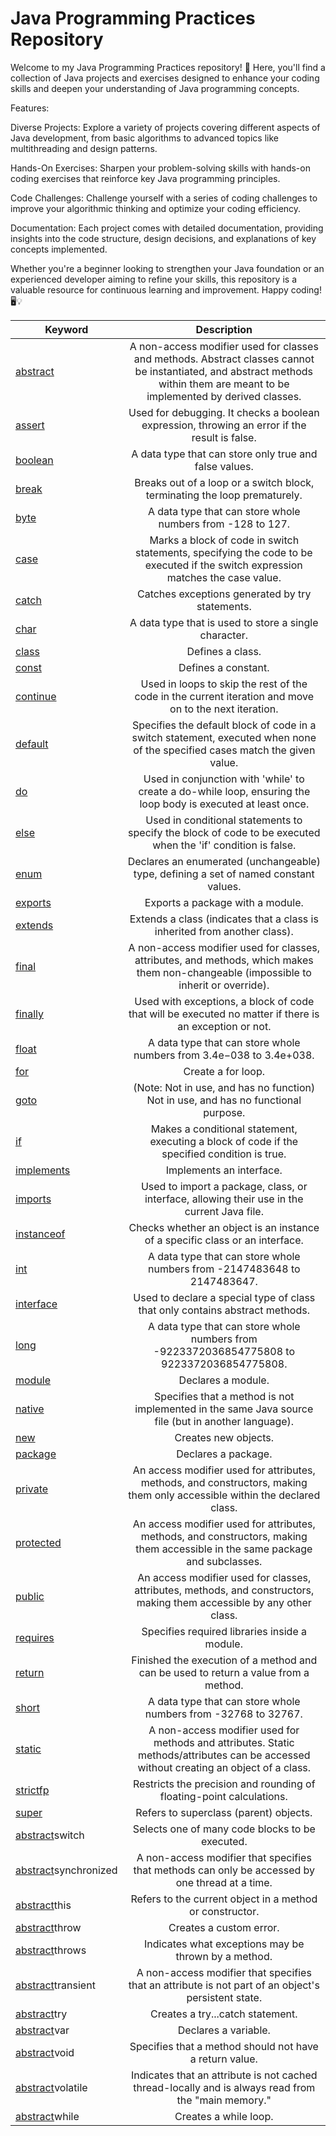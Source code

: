 # Java Programming Practices Repository

Welcome to my Java Programming Practices repository! 🚀 Here, you'll find a collection of Java projects and exercises designed to enhance your coding skills and deepen your understanding of Java programming concepts.

Features:

Diverse Projects: Explore a variety of projects covering different aspects of Java development, from basic algorithms to advanced topics like multithreading and design patterns.

Hands-On Exercises: Sharpen your problem-solving skills with hands-on coding exercises that reinforce key Java programming principles.

Code Challenges: Challenge yourself with a series of coding challenges to improve your algorithmic thinking and optimize your coding efficiency.

Documentation: Each project comes with detailed documentation, providing insights into the code structure, design decisions, and explanations of key concepts implemented.

Whether you're a beginner looking to strengthen your Java foundation or an experienced developer aiming to refine your skills, this repository is a valuable resource for continuous learning and improvement. Happy coding! 🖥️💡


| Keyword        | Description   |
| -------------- |:-------------:|
| [abstract](https://github.com/ArjunAranetaCodes/JavaPractices/tree/main/Keywords/abstract)        |   A non-access modifier used for classes and methods. Abstract classes cannot be instantiated, and abstract methods within them are meant to be implemented by derived classes. |
| [assert](https://github.com/ArjunAranetaCodes/JavaPractices/tree/main/Keywords/assert)          | Used for debugging. It checks a boolean expression, throwing an error if the result is false. |
| [boolean](https://github.com/ArjunAranetaCodes/JavaPractices/tree/main/Keywords/boolean)        | A data type that can store only true and false values. |
| [break](https://github.com/ArjunAranetaCodes/JavaPractices/tree/main/Keywords/break)          | Breaks out of a loop or a switch block, terminating the loop prematurely. |
| [byte](https://github.com/ArjunAranetaCodes/JavaPractices/tree/main/Keywords/byte)           | A data type that can store whole numbers from -128 to 127.|
| [case](https://github.com/ArjunAranetaCodes/JavaPractices/tree/main/Keywords/case)           | Marks a block of code in switch statements, specifying the code to be executed if the switch expression matches the case value. |
| [catch](https://github.com/ArjunAranetaCodes/JavaPractices/tree/main/Keywords/catch)          |Catches exceptions generated by try statements.|
| [char](https://github.com/ArjunAranetaCodes/JavaPractices/tree/main/Keywords/char)           |A data type that is used to store a single character.|
| [class](https://github.com/ArjunAranetaCodes/JavaPractices/tree/main/Keywords/class)          |Defines a class.|
| [const](https://github.com/ArjunAranetaCodes/JavaPractices/tree/main/Keywords/const)          |Defines a constant.|
| [continue](https://github.com/ArjunAranetaCodes/JavaPractices/tree/main/Keywords/continue)       |Used in loops to skip the rest of the code in the current iteration and move on to the next iteration.|
| [default](https://github.com/ArjunAranetaCodes/JavaPractices/tree/main/Keywords/default)        |Specifies the default block of code in a switch statement, executed when none of the specified cases match the given value.|
| [do](https://github.com/ArjunAranetaCodes/JavaPractices/tree/main/Keywords/do)             |Used in conjunction with 'while' to create a do-while loop, ensuring the loop body is executed at least once.|
| [else](https://github.com/ArjunAranetaCodes/JavaPractices/tree/main/Keywords/else)           |Used in conditional statements to specify the block of code to be executed when the 'if' condition is false. |
| [enum](https://github.com/ArjunAranetaCodes/JavaPractices/tree/main/Keywords/enum)           |Declares an enumerated (unchangeable) type, defining a set of named constant values. |
| [exports](https://github.com/ArjunAranetaCodes/JavaPractices/tree/main/Keywords/exports)        |Exports a package with a module. |
| [extends](https://github.com/ArjunAranetaCodes/JavaPractices/tree/main/Keywords/extends)        |Extends a class (indicates that a class is inherited from another class). |
| [final](https://github.com/ArjunAranetaCodes/JavaPractices/tree/main/Keywords/final)          |A non-access modifier used for classes, attributes, and methods, which makes them non-changeable (impossible to inherit or override). |
| [finally](https://github.com/ArjunAranetaCodes/JavaPractices/tree/main/Keywords/finally)        |Used with exceptions, a block of code that will be executed no matter if there is an exception or not. |
| [float](https://github.com/ArjunAranetaCodes/JavaPractices/tree/main/Keywords/float)          |A data type that can store whole numbers from 3.4e−038 to 3.4e+038. |
| [for](https://github.com/ArjunAranetaCodes/JavaPractices/tree/main/Keywords/for)            |Create a for loop.|
| [goto](https://github.com/ArjunAranetaCodes/JavaPractices/tree/main/Keywords/goto)           | (Note: Not in use, and has no function) Not in use, and has no functional purpose.|
| [if](https://github.com/ArjunAranetaCodes/JavaPractices/tree/main/Keywords/if)             |Makes a conditional statement, executing a block of code if the specified condition is true.|
| [implements](https://github.com/ArjunAranetaCodes/JavaPractices/tree/main/Keywords/implements)     |Implements an interface.|
| [imports](https://github.com/ArjunAranetaCodes/JavaPractices/tree/main/Keywords/imports)        |Used to import a package, class, or interface, allowing their use in the current Java file.|
| [instanceof](https://github.com/ArjunAranetaCodes/JavaPractices/tree/main/Keywords/instanceof)     |Checks whether an object is an instance of a specific class or an interface.|
| [int](https://github.com/ArjunAranetaCodes/JavaPractices/tree/main/Keywords/int)            |A data type that can store whole numbers from -2147483648 to 2147483647.|
| [interface](https://github.com/ArjunAranetaCodes/JavaPractices/tree/main/Keywords/interface)      |Used to declare a special type of class that only contains abstract methods.|
| [long](https://github.com/ArjunAranetaCodes/JavaPractices/tree/main/Keywords/long)           |A data type that can store whole numbers from -9223372036854775808 to 9223372036854775808.|
| [module](https://github.com/ArjunAranetaCodes/JavaPractices/tree/main/Keywords/module)         |Declares a module. |
| [native](https://github.com/ArjunAranetaCodes/JavaPractices/tree/main/Keywords/native)         |Specifies that a method is not implemented in the same Java source file (but in another language).|
| [new](https://github.com/ArjunAranetaCodes/JavaPractices/tree/main/Keywords/new)            |Creates new objects.|
| [package](https://github.com/ArjunAranetaCodes/JavaPractices/tree/main/Keywords/package)        |Declares a package.|
| [private](https://github.com/ArjunAranetaCodes/JavaPractices/tree/main/Keywords/private)        |An access modifier used for attributes, methods, and constructors, making them only accessible within the declared class.|
| [protected](https://github.com/ArjunAranetaCodes/JavaPractices/tree/main/Keywords/protected)      |An access modifier used for attributes, methods, and constructors, making them accessible in the same package and subclasses.|
| [public](https://github.com/ArjunAranetaCodes/JavaPractices/tree/main/Keywords/public)         |An access modifier used for classes, attributes, methods, and constructors, making them accessible by any other class.|
| [requires](https://github.com/ArjunAranetaCodes/JavaPractices/tree/main/Keywords/requires)       |Specifies required libraries inside a module. |
| [return](https://github.com/ArjunAranetaCodes/JavaPractices/tree/main/Keywords/return)         | Finished the execution of a method and can be used to return a value from a method.|
| [short](https://github.com/ArjunAranetaCodes/JavaPractices/tree/main/Keywords/short)          |A data type that can store whole numbers from -32768 to 32767.|
| [static](https://github.com/ArjunAranetaCodes/JavaPractices/tree/main/Keywords/static)         |A non-access modifier used for methods and attributes. Static methods/attributes can be accessed without creating an object of a class.|
| [strictfp](https://github.com/ArjunAranetaCodes/JavaPractices/tree/main/Keywords/strictfp)       |Restricts the precision and rounding of floating-point calculations.|
| [super](https://github.com/ArjunAranetaCodes/JavaPractices/tree/main/Keywords/super)          |Refers to superclass (parent) objects.|
| [abstract](https://github.com/ArjunAranetaCodes/JavaPractices/tree/main/Keywords/abstract)switch         |Selects one of many code blocks to be executed.|
| [abstract](https://github.com/ArjunAranetaCodes/JavaPractices/tree/main/Keywords/abstract)synchronized   |A non-access modifier that specifies that methods can only be accessed by one thread at a time.|
| [abstract](https://github.com/ArjunAranetaCodes/JavaPractices/tree/main/Keywords/abstract)this           |Refers to the current object in a method or constructor.|
| [abstract](https://github.com/ArjunAranetaCodes/JavaPractices/tree/main/Keywords/abstract)throw          | Creates a custom error.|
| [abstract](https://github.com/ArjunAranetaCodes/JavaPractices/tree/main/Keywords/abstract)throws         |Indicates what exceptions may be thrown by a method.|
| [abstract](https://github.com/ArjunAranetaCodes/JavaPractices/tree/main/Keywords/abstract)transient      |A non-access modifier that specifies that an attribute is not part of an object's persistent state.|
| [abstract](https://github.com/ArjunAranetaCodes/JavaPractices/tree/main/Keywords/abstract)try            |Creates a try...catch statement. |
| [abstract](https://github.com/ArjunAranetaCodes/JavaPractices/tree/main/Keywords/abstract)var            |Declares a variable. |
| [abstract](https://github.com/ArjunAranetaCodes/JavaPractices/tree/main/Keywords/abstract)void           |Specifies that a method should not have a return value.|
| [abstract](https://github.com/ArjunAranetaCodes/JavaPractices/tree/main/Keywords/abstract)volatile       |Indicates that an attribute is not cached thread-locally and is always read from the "main memory."|
| [abstract](https://github.com/ArjunAranetaCodes/JavaPractices/tree/main/Keywords/abstract)while          |Creates a while loop.|
